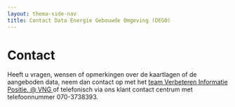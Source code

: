 ```yaml
---
layout: thema-side-nav
title: Contact Data Energie Gebouwde Omgeving (DEGO)
---
```


# Contact

Heeft u vragen, wensen of opmerkingen over de kaartlagen of de aangeboden data, neem dan contact op met het <a href="mailto:vip@vng.nl"> team Verbeteren Informatie Positie. @ VNG </a> of telefonisch via ons klant contact centrum met telefoonnummer 070-3738393.
